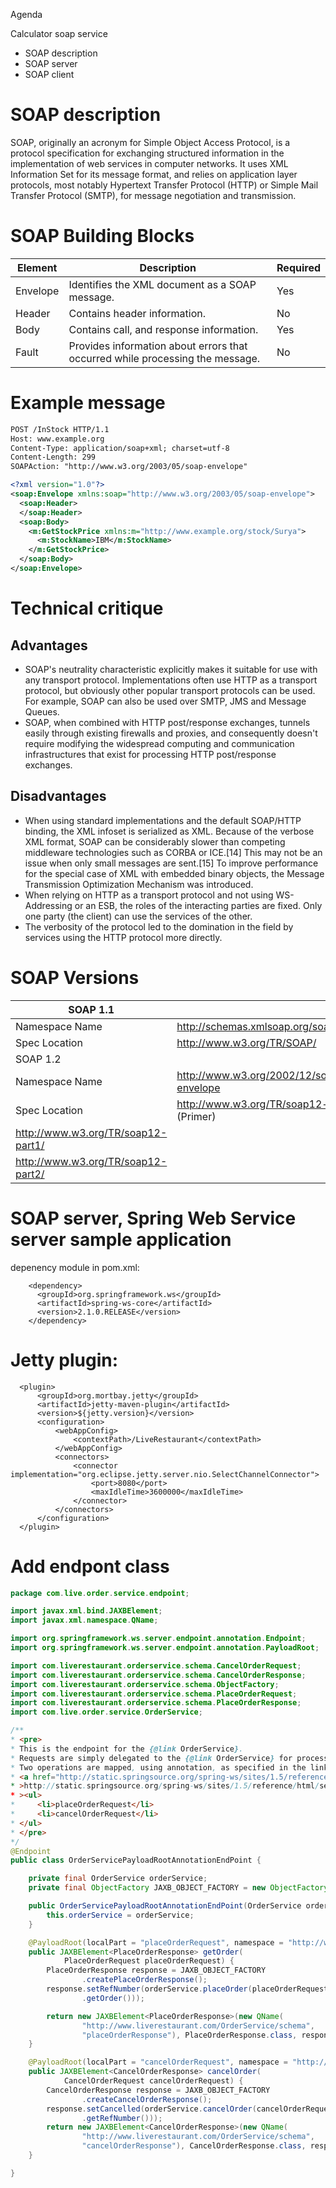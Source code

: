 Agenda

Calculator soap service

 - SOAP description
 - SOAP server
 - SOAP client

SOAP description
================

SOAP, originally an acronym for Simple Object Access Protocol, is a protocol specification for exchanging structured
information in the implementation of web services in computer networks. It uses XML Information Set for its message format,
and relies on application layer protocols, most notably Hypertext Transfer Protocol (HTTP) or Simple Mail Transfer Protocol
(SMTP), for message negotiation and transmission.

SOAP Building Blocks
====================

|Element |Description|Required|
|--------|---|---|
|Envelope|Identifies the XML document as a SOAP message.|Yes|
|Header  |Contains header information.|No|
|Body    |Contains call, and response information.|Yes|
|Fault   |Provides information about errors that occurred while processing the message.|No|

Example message
===============

```xml
POST /InStock HTTP/1.1
Host: www.example.org
Content-Type: application/soap+xml; charset=utf-8
Content-Length: 299
SOAPAction: "http://www.w3.org/2003/05/soap-envelope"

<?xml version="1.0"?>
<soap:Envelope xmlns:soap="http://www.w3.org/2003/05/soap-envelope">
  <soap:Header>
  </soap:Header>
  <soap:Body>
    <m:GetStockPrice xmlns:m="http://www.example.org/stock/Surya">
      <m:StockName>IBM</m:StockName>
    </m:GetStockPrice>
  </soap:Body>
</soap:Envelope>
```

Technical critique
==================

Advantages
----------

* SOAP's neutrality characteristic explicitly makes it suitable for use with any transport protocol. Implementations often use HTTP as a transport protocol, but obviously other popular transport protocols can be used. For example, SOAP can also be used over SMTP, JMS and Message Queues.
* SOAP, when combined with HTTP post/response exchanges, tunnels easily through existing firewalls and proxies, and consequently doesn't require modifying the widespread computing and communication infrastructures that exist for processing HTTP post/response exchanges.

Disadvantages
-------------

* When using standard implementations and the default SOAP/HTTP binding, the XML infoset is serialized as XML. Because of the verbose XML format, SOAP can be considerably slower than competing middleware technologies such as CORBA or ICE.[14] This may not be an issue when only small messages are sent.[15] To improve performance for the special case of XML with embedded binary objects, the Message Transmission Optimization Mechanism was introduced.
* When relying on HTTP as a transport protocol and not using WS-Addressing or an ESB, the roles of the interacting parties are fixed. Only one party (the client) can use the services of the other.
* The verbosity of the protocol led to the domination in the field by services using the HTTP protocol more directly.

SOAP Versions
=============

|SOAP 1.1||
|--------|---|
|Namespace Name|http://schemas.xmlsoap.org/soap/envelope/|
|Spec Location|http://www.w3.org/TR/SOAP/|
|SOAP 1.2||
|Namespace Name|http://www.w3.org/2002/12/soap-envelope|
|Spec Location|http://www.w3.org/TR/soap12-part0/ (Primer)|
|http://www.w3.org/TR/soap12-part1/||
|http://www.w3.org/TR/soap12-part2/||

SOAP server, Spring Web Service server sample application
=========================================================

depenency module in pom.xml:

```
    <dependency>
      <groupId>org.springframework.ws</groupId>
      <artifactId>spring-ws-core</artifactId>
      <version>2.1.0.RELEASE</version>
    </dependency>
```

Jetty plugin:
=============

```
  <plugin>
      <groupId>org.mortbay.jetty</groupId>
      <artifactId>jetty-maven-plugin</artifactId>
      <version>${jetty.version}</version>
      <configuration>
          <webAppConfig>
              <contextPath>/LiveRestaurant</contextPath>
          </webAppConfig>
          <connectors>
              <connector implementation="org.eclipse.jetty.server.nio.SelectChannelConnector">
                  <port>8080</port>
                  <maxIdleTime>3600000</maxIdleTime>
              </connector>
          </connectors>
      </configuration>
  </plugin>
```

Add endpont class
=================

```java
package com.live.order.service.endpoint;

import javax.xml.bind.JAXBElement;
import javax.xml.namespace.QName;

import org.springframework.ws.server.endpoint.annotation.Endpoint;
import org.springframework.ws.server.endpoint.annotation.PayloadRoot;

import com.liverestaurant.orderservice.schema.CancelOrderRequest;
import com.liverestaurant.orderservice.schema.CancelOrderResponse;
import com.liverestaurant.orderservice.schema.ObjectFactory;
import com.liverestaurant.orderservice.schema.PlaceOrderRequest;
import com.liverestaurant.orderservice.schema.PlaceOrderResponse;
import com.live.order.service.OrderService;

/**
* <pre>
* This is the endpoint for the {@link OrderService}.
* Requests are simply delegated to the {@link OrderService} for processing.
* Two operations are mapped, using annotation, as specified in the link,
* <a href="http://static.springsource.org/spring-ws/sites/1.5/reference/html/server.html#server-at-endpoint"
* >http://static.springsource.org/spring-ws/sites/1.5/reference/html/server.html#server-at-endpoint</a
* ><ul>
*     <li>placeOrderRequest</li>
*     <li>cancelOrderRequest</li>
* </ul>
* </pre>
*/
@Endpoint
public class OrderServicePayloadRootAnnotationEndPoint {

    private final OrderService orderService;
    private final ObjectFactory JAXB_OBJECT_FACTORY = new ObjectFactory();

    public OrderServicePayloadRootAnnotationEndPoint(OrderService orderService) {
        this.orderService = orderService;
    }

    @PayloadRoot(localPart = "placeOrderRequest", namespace = "http://www.liverestaurant.com/OrderService/schema")
    public JAXBElement<PlaceOrderResponse> getOrder(
            PlaceOrderRequest placeOrderRequest) {
        PlaceOrderResponse response = JAXB_OBJECT_FACTORY
                .createPlaceOrderResponse();
        response.setRefNumber(orderService.placeOrder(placeOrderRequest
                .getOrder()));

        return new JAXBElement<PlaceOrderResponse>(new QName(
                "http://www.liverestaurant.com/OrderService/schema",
                "placeOrderResponse"), PlaceOrderResponse.class, response);
    }

    @PayloadRoot(localPart = "cancelOrderRequest", namespace = "http://www.liverestaurant.com/OrderService/schema")
    public JAXBElement<CancelOrderResponse> cancelOrder(
            CancelOrderRequest cancelOrderRequest) {
        CancelOrderResponse response = JAXB_OBJECT_FACTORY
                .createCancelOrderResponse();
        response.setCancelled(orderService.cancelOrder(cancelOrderRequest
                .getRefNumber()));
        return new JAXBElement<CancelOrderResponse>(new QName(
                "http://www.liverestaurant.com/OrderService/schema",
                "cancelOrderResponse"), CancelOrderResponse.class, response);
    }

}
```

